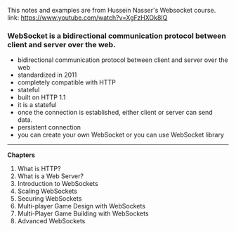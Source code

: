  This notes and examples are from Hussein Nasser's Websocket course. link: https://www.youtube.com/watch?v=XgFzHXOk8IQ

### WebSocket is a bidirectional communication protocol between client and server over the web.

- bidirectional communication protocol between client and server over the web
- standardized in 2011
- completely compatible with HTTP
- stateful
- built on HTTP 1.1
- it is a stateful
- once the connection is established, either client or server can send data.
- persistent connection
- you can create your own WebSocket or you can use WebSocket library

<hr>


**Chapters**
1. What is HTTP?
2. What is a Web Server?
3. Introduction to WebSockets
4. Scaling WebSockets
5. Securing WebSockets
6. Multi-player Game Design with WebSockets 
7. Multi-Player Game Building with WebSockets 
8. Advanced WebSockets
